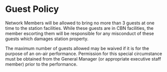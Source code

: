 # Guest Policy

Network Members will be allowed to bring no more than 3 guests at one time to the station facilities. While these guests are in CBN facilities, the member escorting them will be responsible for any misconduct of these guests which damages station property.

The maximum number of guests allowed may be waived if it is for the purpose of an on-air performance. Permission for this special circumstance must be obtained from the General Manager \(or appropriate executive staff member\) prior to the performance.

